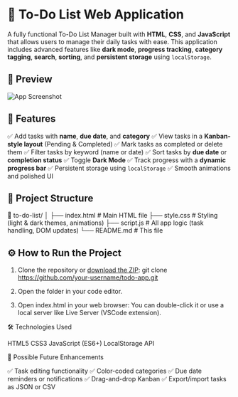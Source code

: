 # 📝 To-Do List Web Application

A fully functional To-Do List Manager built with **HTML**, **CSS**, and **JavaScript** that allows users to manage their daily tasks with ease. This application includes advanced features like **dark mode**, **progress tracking**, **category tagging**, **search**, **sorting**, and **persistent storage** using `localStorage`.

## 📸 Preview

![App Screenshot](screenshot.png) 

## 🚀 Features

 ✅ Add tasks with **name**, **due date**, and **category**
 ✅ View tasks in a **Kanban-style layout** (Pending & Completed)
 ✅ Mark tasks as completed or delete them
 ✅ Filter tasks by keyword (name or date)
 ✅ Sort tasks by **due date** or **completion status**
 ✅ Toggle **Dark Mode**
 ✅ Track progress with a **dynamic progress bar**
 ✅ Persistent storage using `localStorage`
 ✅ Smooth animations and polished UI

## 📂 Project Structure

📁 to-do-list/
│
├── index.html # Main HTML file
├── style.css # Styling (light & dark themes, animations)
├── script.js # All app logic (task handling, DOM updates)
└── README.md # This file

## ⚙️ How to Run the Project

1. Clone the repository or [download the ZIP](https://github.com/your-username/todo-app/archive/main.zip):
   git clone https://github.com/your-username/todo-app.git

2. Open the folder in your code editor.

3. Open index.html in your web browser:
    You can double-click it or use a local server like Live Server (VSCode extension).

🛠️ Technologies Used

HTML5
CSS3
JavaScript (ES6+)
LocalStorage API

🔮 Possible Future Enhancements

✅ Task editing functionality
✅ Color-coded categories
✅ Due date reminders or notifications
✅ Drag-and-drop Kanban
✅ Export/import tasks as JSON or CSV